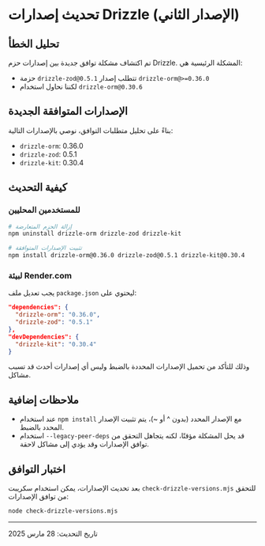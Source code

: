 # تحديث إصدارات Drizzle (الإصدار الثاني)

## تحليل الخطأ

تم اكتشاف مشكلة توافق جديدة بين إصدارات حزم Drizzle. المشكلة الرئيسية هي:

- حزمة `drizzle-zod@0.5.1` تتطلب إصدار `drizzle-orm@>=0.36.0`
- لكننا نحاول استخدام `drizzle-orm@0.30.6`

## الإصدارات المتوافقة الجديدة

بناءً على تحليل متطلبات التوافق، نوصي بالإصدارات التالية:

- `drizzle-orm`: 0.36.0
- `drizzle-zod`: 0.5.1
- `drizzle-kit`: 0.30.4

## كيفية التحديث

### للمستخدمين المحليين

```bash
# إزالة الحزم المتعارضة
npm uninstall drizzle-orm drizzle-zod drizzle-kit

# تثبيت الإصدارات المتوافقة
npm install drizzle-orm@0.36.0 drizzle-zod@0.5.1 drizzle-kit@0.30.4
```

### لبيئة Render.com

يجب تعديل ملف `package.json` ليحتوي على:

```json
"dependencies": {
  "drizzle-orm": "0.36.0",
  "drizzle-zod": "0.5.1"
},
"devDependencies": {
  "drizzle-kit": "0.30.4"
}
```

وذلك للتأكد من تحميل الإصدارات المحددة بالضبط وليس أي إصدارات أحدث قد تسبب مشاكل.

## ملاحظات إضافية

- عند استخدام `npm install` مع الإصدار المحدد (بدون ^ أو ~)، يتم تثبيت الإصدار المحدد بالضبط.
- استخدام `--legacy-peer-deps` قد يحل المشكلة مؤقتًا، لكنه يتجاهل التحقق من توافق الإصدارات وقد يؤدي إلى مشاكل لاحقة.

## اختبار التوافق

بعد تحديث الإصدارات، يمكن استخدام سكريبت `check-drizzle-versions.mjs` للتحقق من توافق الإصدارات:

```bash
node check-drizzle-versions.mjs
```

---

تاريخ التحديث: 28 مارس 2025